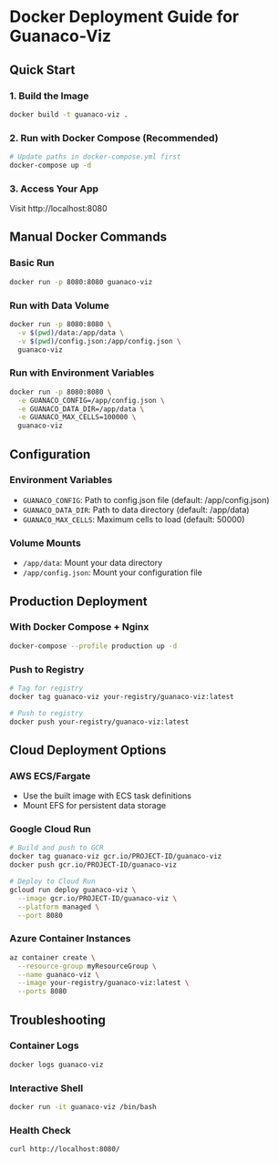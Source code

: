 # Docker Deployment Guide for Guanaco-Viz

## Quick Start

### 1. Build the Image
```bash
docker build -t guanaco-viz .
```

### 2. Run with Docker Compose (Recommended)
```bash
# Update paths in docker-compose.yml first
docker-compose up -d
```

### 3. Access Your App
Visit http://localhost:8080

## Manual Docker Commands

### Basic Run
```bash
docker run -p 8080:8080 guanaco-viz
```

### Run with Data Volume
```bash
docker run -p 8080:8080 \
  -v $(pwd)/data:/app/data \
  -v $(pwd)/config.json:/app/config.json \
  guanaco-viz
```

### Run with Environment Variables
```bash
docker run -p 8080:8080 \
  -e GUANACO_CONFIG=/app/config.json \
  -e GUANACO_DATA_DIR=/app/data \
  -e GUANACO_MAX_CELLS=100000 \
  guanaco-viz
```

## Configuration

### Environment Variables
- `GUANACO_CONFIG`: Path to config.json file (default: /app/config.json)
- `GUANACO_DATA_DIR`: Path to data directory (default: /app/data)
- `GUANACO_MAX_CELLS`: Maximum cells to load (default: 50000)

### Volume Mounts
- `/app/data`: Mount your data directory
- `/app/config.json`: Mount your configuration file

## Production Deployment

### With Docker Compose + Nginx
```bash
docker-compose --profile production up -d
```

### Push to Registry
```bash
# Tag for registry
docker tag guanaco-viz your-registry/guanaco-viz:latest

# Push to registry
docker push your-registry/guanaco-viz:latest
```

## Cloud Deployment Options

### AWS ECS/Fargate
- Use the built image with ECS task definitions
- Mount EFS for persistent data storage

### Google Cloud Run
```bash
# Build and push to GCR
docker tag guanaco-viz gcr.io/PROJECT-ID/guanaco-viz
docker push gcr.io/PROJECT-ID/guanaco-viz

# Deploy to Cloud Run
gcloud run deploy guanaco-viz \
  --image gcr.io/PROJECT-ID/guanaco-viz \
  --platform managed \
  --port 8080
```

### Azure Container Instances
```bash
az container create \
  --resource-group myResourceGroup \
  --name guanaco-viz \
  --image your-registry/guanaco-viz:latest \
  --ports 8080
```

## Troubleshooting

### Container Logs
```bash
docker logs guanaco-viz
```

### Interactive Shell
```bash
docker run -it guanaco-viz /bin/bash
```

### Health Check
```bash
curl http://localhost:8080/
```